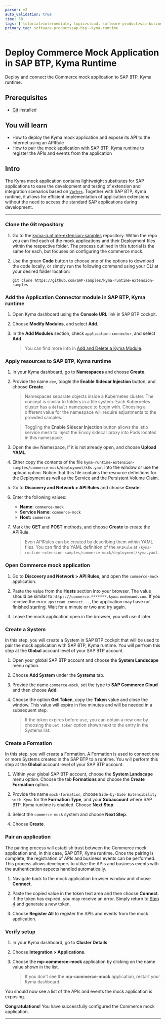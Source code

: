 ```yaml
---
parser: v2
auto_validation: true
time: 30
tags: [ tutorial>intermediate, topic>cloud, software-product>sap-business-technology-platform]
primary_tag: software-product>sap-btp--kyma-runtime
---
```


# Deploy Commerce Mock Application in SAP BTP, Kyma Runtime
<!-- description --> Deploy and connect the Commerce mock application to SAP BTP, Kyma runtime.

## Prerequisites
  - [Git](https://git-scm.com/downloads) installed

## You will learn
  - How to deploy the Kyma mock application and expose its API to the Internet using an APIRule
  - How to pair the mock application with SAP BTP, Kyma runtime to register the APIs and events from the application

## Intro
The Kyma mock application contains lightweight substitutes for SAP applications to ease the development and testing of extension and integration scenarios based on [`Varkes`](https://github.com/kyma-incubator/varkes). Together with SAP BTP, Kyma runtime, it allows for efficient implementation of application extensions without the need to access the standard SAP applications during development.

---

### Clone the Git repository

1. Go to the [kyma-runtime-extension-samples](https://github.com/SAP-samples/kyma-runtime-extension-samples) repository. 
   Within the repo you can find each of the mock applications and their Deployment files within the respective folder. The process outlined in this tutorial is the same for each, but focuses on configuring the commerce mock.

2. Use the green **Code** button to choose one of the options to download the code locally, or simply run the following command using your CLI at your desired folder location:

    ```Shell/Bash
    git clone https://github.com/SAP-samples/kyma-runtime-extension-samples
    ```

### Add the Application Connector module in SAP BTP, Kyma runtime

1. Open Kyma dashboard using the **Console URL** link in SAP BTP cockpit.

2. Choose **Modify Modules**, and select **Add**.

3. In the **Add Modules** section, check `application-connector`, and select **Add**.

    > You can find more info in [Add and Delete a Kyma Module](https://help.sap.com/docs/btp/sap-business-technology-platform/enable-and-disable-kyma-module).

### Apply resources to SAP BTP, Kyma runtime

1. In your Kyma dashboard, go to **Namespaces** and choose **Create**.

2. Provide the name `dev`, toogle the **Enable Sidecar Injection** button, and choose **Create**.

    > Namespaces separate objects inside a Kubernetes cluster. The concept is similar to folders in a file system. Each Kubernetes cluster has a `default` namespace to begin with. Choosing a different value for the namespace will require adjustments to the provided samples.

    > Toggling the **Enable Sidecar Injection** button allows the Istio service mesh to inject the Envoy sidecar proxy into Pods located in this namespace.

3. Open the `dev` Namespace, if it is not already open, and choose **Upload YAML**. 

4. Either copy the contents of the file `kyma-runtime-extension-samples/commerce-mock/deployment/k8s.yaml` into the window or use the upload option. Notice that this file contains the resource definitions for the Deployment as well as the Service and the Persistent Volume Claim.

5. Go to **Discovery and Network > API Rules** and choose **Create**.

6. Enter the following values:

    * **Name:** `commerce-mock`
    * **Service Name:** `commerce-mock`
    * **Host:** `commerce`

7. Mark the **GET** and **POST** methods, and choose **Create** to create the APIRule.

    > Even APIRules can be created by describing them within YAML files. You can find the YAML definition of the `APIRule` at `/kyma-runtime-extension-samples/commerce-mock/deployment/kyma.yaml`.

### Open Commerce mock application

1. Go to **Discovery and Network > API Rules**, and open the `commerce-mock` application. 

2. Paste the value from the **Hosts** section into your browser. The value should be similar to `https://commerce.*******.kyma.ondemand.com`. If you receive the error `upstream connect...`, the application may have not finished starting. Wait for a minute or two and try again.

3. Leave the mock application open in the browser, you will use it later.

### Create a System

In this step, you will create a System in SAP BTP cockpit that will be used to pair the mock application with SAP BTP, Kyma runtime. You will perfrom this step at the **Global** account level of your SAP BTP account.

1. Open your global SAP BTP account and choose the **System Landscape** menu option.

2. Choose **Add System** under the **Systems** tab.

3. Provide the name `commerce-mock`, set the type to **SAP Commerce Cloud** and then choose **Add**.

4. Choose the option **Get Token**, copy the **Token** value and close the window. This value will expire in five minutes and will be needed in a subsequent step.

    > If the token expires before use, you can obtain a new one by choosing the `Get Token` option shown next to the entry in the Systems list.

### Create a Formation

In this step, you will create a Formation. A Formation is used to connect one or more Systems created in the SAP BTP to a runtime. You will perform this step at the **Global** account level of your SAP BTP account.

1. Within your global SAP BTP account, choose the **System Landscape** menu option. Choose the tab **Formations** and choose the **Create Formation** option.

2. Provide the name `mock-formation`, choose `Side-by-Side Extensibility with Kyma` for the **Formation Type**, and your **Subaccount** where SAP BTP, Kyma runtime is enabled. Choose **Next Step**.

3. Select the `commerce-mock` system and choose **Next Step**.
   
4. Choose **Create**.

### Pair an application

The pairing process will establish trust between the Commerce mock application and, in this case, SAP BTP, Kyma runtime. Once the pairing is complete, the registration of APIs and business events can be performed. This process allows developers to utilize the APIs and business events with the authentication aspects handled automatically.

1. Navigate back to the mock application browser window and choose **Connect**. 
2. Paste the copied value in the token text area and then choose **Connect**. If the token has expired, you may receive an error. Simply return to [Step 4](#create-a-system) and generate a new token.

3. Choose **Register All** to register the APIs and events from the mock application.

### Verify setup

1. In your Kyma dashboard, go to **Cluster Details**.

2. Choose **Integration > Applications**.

3. Choose the **mp-commerce-mock** application by clicking on the name value shown in the list.

    > If you don't see the **mp-commerce-mock** application, restart your Kyma dashboard.

You should now see a list of the APIs and events the mock application is exposing.

**Congratulations!** You have successfully configured the Commerce mock application.

---

